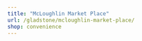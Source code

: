 ```yaml
---
title: "McLoughlin Market Place"
url: /gladstone/mcloughlin-market-place/
shop: convenience
---
```

